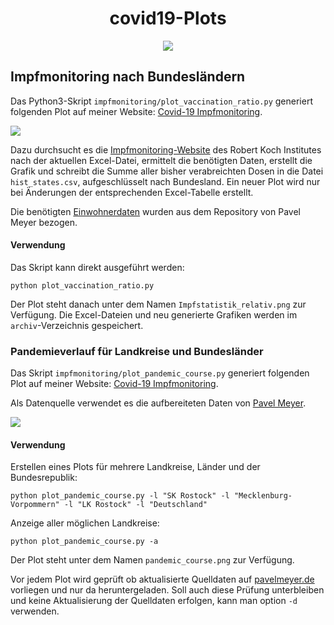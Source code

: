 <h1 align="center">covid19-Plots</h1>


<p align="center">
<a href="https://github.com/meetunix/covid19-impfmonitoring-plot/blob/main/LICENSE" title="License">
<img src="https://img.shields.io/badge/License-Apache%202.0-green.svg?style=flat"></a>
</p>


## Impfmonitoring nach Bundesländern

Das Python3-Skript `impfmonitoring/plot_vaccination_ratio.py` generiert folgenden Plot
auf meiner Website: [Covid-19 Impfmonitoring](https://nachtsieb.de/covid-19.html).

<img src="https://nachtsieb.de/img/current_vaccination.png">


Dazu durchsucht es die
[Impfmonitoring-Website](https://www.rki.de/DE/Content/InfAZ/N/Neuartiges_Coronavirus/Daten/Impfquoten-Tab.html)
des Robert Koch Institutes nach der
aktuellen Excel-Datei, ermittelt die benötigten Daten, erstellt die Grafik und schreibt
die Summe aller bisher verabreichten Dosen in die Datei `hist_states.csv`, aufgeschlüsselt
nach Bundesland. Ein neuer Plot wird nur bei Änderungen der entsprechenden
Excel-Tabelle erstellt.

Die benötigten
[Einwohnerdaten](https://github.com/pavel-mayer/Corona/blob/master/CensusByRKIAgeGroups.csv)
wurden aus dem Repository von Pavel Meyer bezogen.


#### Verwendung

Das Skript kann direkt ausgeführt werden:

```
python plot_vaccination_ratio.py
```

Der Plot steht danach unter dem Namen `Impfstatistik_relativ.png` zur Verfügung.
Die Excel-Dateien und neu generierte Grafiken werden im `archiv`-Verzeichnis gespeichert.


### Pandemieverlauf für Landkreise und Bundesländer

Das Skript `impfmonitoring/plot_pandemic_course.py` generiert folgenden Plot
auf meiner Website: [Covid-19 Impfmonitoring](https://nachtsieb.de/covid-19.html).

Als Datenquelle verwendet es die aufbereiteten Daten von
[Pavel Meyer](https://pavelmayer.de/covid/risks/).

<img src="https://nachtsieb.de/img/pandemic_course.png">


#### Verwendung

Erstellen eines Plots für mehrere Landkreise, Länder und der Bundesrepublik:


```
python plot_pandemic_course.py -l "SK Rostock" -l "Mecklenburg-Vorpommern" -l "LK Rostock" -l "Deutschland"
```



Anzeige aller möglichen Landkreise:


```
python plot_pandemic_course.py -a
```

Der Plot steht unter dem Namen `pandemic_course.png` zur Verfügung.

Vor jedem Plot wird geprüft ob aktualisierte Quelldaten auf
[pavelmeyer.de](https://pavelmayer.de/covid/risks/) vorliegen und nur da heruntergeladen.
Soll auch diese Prüfung unterbleiben und keine Aktualisierung der Quelldaten erfolgen, 
kann man option `-d` verwenden.
